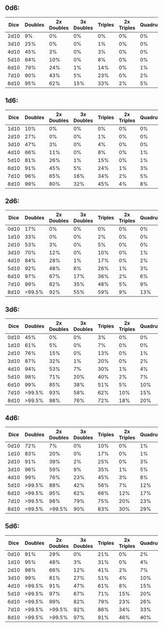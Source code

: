 ## 0d6:

| Dice | Doubles | 2x Doubles | 3x Doubles | Triples | 2x Triples | Quadruples | Quintuples |
| --- |  ---  |  ---  |  ---  |  ---  |  ---  |  ---  |  ---  |
| 2d10 | 9% | 0% | 0% | 0% | 0% | 0% | 0% |
| 3d10 | 25% | 0% | 0% | 1% | 0% | 0% | 0% |
| 4d10 | 45% | 2% | 0% | 3% | 0% | 0% | 0% |
| 5d10 | 64% | 10% | 0% | 8% | 0% | 0% | 0% |
| 6d10 | 79% | 24% | 1% | 14% | 0% | 1% | 0% |
| 7d10 | 90% | 43% | 5% | 23% | 0% | 2% | 0% |
| 8d10 | 95% | 62% | 15% | 33% | 2% | 5% | 0% |

## 1d6:

| Dice | Doubles | 2x Doubles | 3x Doubles | Triples | 2x Triples | Quadruples | Quintuples |
| --- |  ---  |  ---  |  ---  |  ---  |  ---  |  ---  |  ---  |
| 1d10 | 10% | 0% | 0% | 0% | 0% | 0% | 0% |
| 2d10 | 27% | 0% | 0% | 1% | 0% | 0% | 0% |
| 3d10 | 47% | 3% | 0% | 4% | 0% | 0% | 0% |
| 4d10 | 66% | 11% | 0% | 8% | 0% | 1% | 0% |
| 5d10 | 81% | 26% | 1% | 15% | 0% | 1% | 0% |
| 6d10 | 91% | 45% | 5% | 24% | 1% | 3% | 0% |
| 7d10 | 96% | 65% | 16% | 34% | 2% | 5% | 0% |
| 8d10 | 99% | 80% | 32% | 45% | 4% | 8% | 1% |

## 2d6:

| Dice | Doubles | 2x Doubles | 3x Doubles | Triples | 2x Triples | Quadruples | Quintuples |
| --- |  ---  |  ---  |  ---  |  ---  |  ---  |  ---  |  ---  |
| 0d10 | 17% | 0% | 0% | 0% | 0% | 0% | 0% |
| 1d10 | 33% | 0% | 0% | 2% | 0% | 0% | 0% |
| 2d10 | 53% | 3% | 0% | 5% | 0% | 0% | 0% |
| 3d10 | 70% | 12% | 0% | 10% | 0% | 1% | 0% |
| 4d10 | 84% | 28% | 1% | 17% | 0% | 2% | 0% |
| 5d10 | 92% | 48% | 6% | 26% | 1% | 3% | 0% |
| 6d10 | 97% | 67% | 17% | 36% | 2% | 6% | 1% |
| 7d10 | 99% | 82% | 35% | 48% | 5% | 9% | 1% |
| 8d10 | >99.5% | 92% | 55% | 59% | 9% | 13% | 2% |

## 3d6:

| Dice | Doubles | 2x Doubles | 3x Doubles | Triples | 2x Triples | Quadruples | Quintuples |
| --- |  ---  |  ---  |  ---  |  ---  |  ---  |  ---  |  ---  |
| 0d10 | 45% | 0% | 0% | 3% | 0% | 0% | 0% |
| 1d10 | 61% | 5% | 0% | 7% | 0% | 0% | 0% |
| 2d10 | 76% | 15% | 0% | 13% | 0% | 1% | 0% |
| 3d10 | 87% | 32% | 1% | 20% | 0% | 2% | 0% |
| 4d10 | 94% | 53% | 7% | 30% | 1% | 4% | 0% |
| 5d10 | 98% | 71% | 20% | 40% | 2% | 7% | 1% |
| 6d10 | 99% | 85% | 38% | 51% | 5% | 10% | 1% |
| 7d10 | >99.5% | 93% | 58% | 62% | 10% | 15% | 2% |
| 8d10 | >99.5% | 98% | 76% | 72% | 18% | 20% | 3% |

## 4d6:

| Dice | Doubles | 2x Doubles | 3x Doubles | Triples | 2x Triples | Quadruples | Quintuples |
| --- |  ---  |  ---  |  ---  |  ---  |  ---  |  ---  |  ---  |
| 0d10 | 72% | 7% | 0% | 10% | 0% | 1% | 0% |
| 1d10 | 83% | 20% | 0% | 17% | 0% | 1% | 0% |
| 2d10 | 91% | 39% | 2% | 25% | 0% | 3% | 0% |
| 3d10 | 96% | 59% | 9% | 35% | 1% | 5% | 1% |
| 4d10 | 99% | 76% | 23% | 45% | 3% | 8% | 1% |
| 5d10 | >99.5% | 88% | 42% | 56% | 7% | 12% | 2% |
| 6d10 | >99.5% | 95% | 62% | 66% | 12% | 17% | 3% |
| 7d10 | >99.5% | 98% | 79% | 75% | 20% | 23% | 4% |
| 8d10 | >99.5% | >99.5% | 90% | 83% | 30% | 29% | 6% |

## 5d6:

| Dice | Doubles | 2x Doubles | 3x Doubles | Triples | 2x Triples | Quadruples | Quintuples |
| --- |  ---  |  ---  |  ---  |  ---  |  ---  |  ---  |  ---  |
| 0d10 | 91% | 29% | 0% | 21% | 0% | 2% | 0% |
| 1d10 | 95% | 48% | 3% | 31% | 0% | 4% | 0% |
| 2d10 | 98% | 66% | 12% | 41% | 2% | 7% | 1% |
| 3d10 | 99% | 81% | 27% | 51% | 4% | 10% | 1% |
| 4d10 | >99.5% | 91% | 47% | 61% | 8% | 15% | 2% |
| 5d10 | >99.5% | 97% | 67% | 71% | 15% | 20% | 3% |
| 6d10 | >99.5% | 99% | 82% | 79% | 23% | 26% | 5% |
| 7d10 | >99.5% | >99.5% | 92% | 86% | 34% | 33% | 7% |
| 8d10 | >99.5% | >99.5% | 97% | 91% | 46% | 40% | 10% |